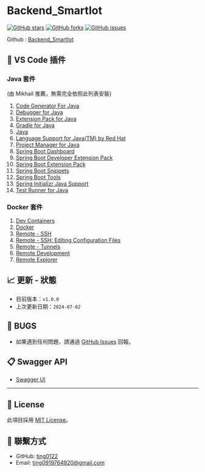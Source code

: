 # Backend_SmartIot

[![GitHub stars](https://img.shields.io/github/stars/ting0122/Backend_SmartIot)](https://github.com/ting0122/Backend_SmartIot/stargazers)
[![GitHub forks](https://img.shields.io/github/forks/ting0122/Backend_SmartIot)](https://github.com/ting0122/Backend_SmartIot/network)
[![GitHub issues](https://img.shields.io/github/issues/ting0122/Backend_SmartIot)](https://github.com/ting0122/Backend_SmartIot/issues)

Github : [Backend_SmartIot](https://github.com/ting0122/Backend_SmartIot.git)

## :wrench: VS Code 插件

### Java 套件
(由 Mikhail 推薦，無需完全依照此列表安裝)
1. [Code Generator For Java](https://marketplace.visualstudio.com/items?itemName=xyz.code.generator.for.java)
2. [Debugger for Java](https://marketplace.visualstudio.com/items?itemName=xyz.debugger.for.java)
3. [Extension Pack for Java](https://marketplace.visualstudio.com/items?itemName=xyz.extension.pack.for.java)
4. [Gradle for Java](https://marketplace.visualstudio.com/items?itemName=xyz.gradle.for.java)
5. [Java](https://marketplace.visualstudio.com/items?itemName=xyz.java)
6. [Language Support for Java(TM) by Red Hat](https://marketplace.visualstudio.com/items?itemName=xyz.language.support.for.java.by.red.hat)
7. [Project Manager for Java](https://marketplace.visualstudio.com/items?itemName=xyz.project.manager.for.java)
8. [Spring Boot Dashboard](https://marketplace.visualstudio.com/items?itemName=xyz.spring.boot.dashboard)
9. [Spring Boot Developer Extension Pack](https://marketplace.visualstudio.com/items?itemName=xyz.spring.boot.developer.extension.pack)
10. [Spring Boot Extension Pack](https://marketplace.visualstudio.com/items?itemName=xyz.spring.boot.extension.pack)
11. [Spring Boot Snippets](https://marketplace.visualstudio.com/items?itemName=xyz.spring.boot.snippets)
12. [Spring Boot Tools](https://marketplace.visualstudio.com/items?itemName=xyz.spring.boot.tools)
13. [Spring Initializr Java Support](https://marketplace.visualstudio.com/items?itemName=xyz.spring.initializr.java.support)
14. [Test Runner for Java](https://marketplace.visualstudio.com/items?itemName=xyz.test.runner.for.java)

### Docker 套件
1. [Dev Containers](https://marketplace.visualstudio.com/items?itemName=xyz.dev.containers)
2. [Docker](https://marketplace.visualstudio.com/items?itemName=xyz.docker)
3. [Remote - SSH](https://marketplace.visualstudio.com/items?itemName=xyz.remote.ssh)
4. [Remote - SSH: Editing Configuration Files](https://marketplace.visualstudio.com/items?itemName=xyz.remote.ssh.editing.configuration.files)
5. [Remote - Tunnels](https://marketplace.visualstudio.com/items?itemName=xyz.remote.tunnels)
6. [Remote Development](https://marketplace.visualstudio.com/items?itemName=xyz.remote.development)
7. [Remote Explorer](https://marketplace.visualstudio.com/items?itemName=xyz.remote.explorer)

## :chart_with_upwards_trend: 更新 - 狀態
- 目前版本：`v1.0.0`
- 上次更新日期：`2024-07-02`

## :bug: BUGS
- 如果遇到任何問題，請通過 [GitHub Issues](https://github.com/ting0122/Backend_SmartIot/issues) 回報。

## :clipboard: Swagger API
- [Swagger UI](http://localhost:8080/swagger-ui/index.html)

---

## :memo: License
此項目採用 [MIT License](https://github.com/ting0122/Backend_SmartIot/blob/main/LICENSE)。

## :wave: 聯繫方式
- GitHub: [ting0122](https://github.com/ting0122)
- Email: ting0919764920@gmail.com

